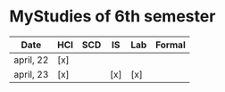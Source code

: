 # MyStudies of 6th semester

| Date      | HCI | SCD |  IS | Lab | Formal | 
| --------  | --  | --- |--- | ---- |--- |
| april, 22 | [x] |     |
| april, 23 | [x] |     | [x] | [x] |   |
